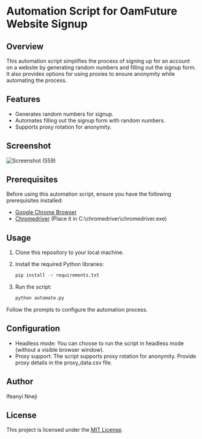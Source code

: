 # Automation Script for OamFuture Website Signup

## Overview

This automation script simplifies the process of signing up for an account on a website by generating random numbers and filling out the signup form. It also provides options for using proxies to ensure anonymity while automating the process.

## Features

- Generates random numbers for signup.
- Automates filling out the signup form with random numbers.
- Supports proxy rotation for anonymity.

## Screenshot

![Screenshot (559)](https://github.com/Nneji123/oamfuture-automation/assets/101701760/fb4dcaff-1b3d-49ce-8850-a0c1d93a5649)

## Prerequisites

Before using this automation script, ensure you have the following prerequisites installed:

- [Google Chrome Browser](https://www.google.com/chrome/)
- [Chromedriver](https://chromedriver.chromium.org/downloads) (Place it in C:\chromedriver\chromedriver.exe)

## Usage

1. Clone this repository to your local machine.
2. Install the required Python libraries:

   ```bash
   pip install -r requirements.txt
   ```
3. Run the script:

    ```bash
    python automate.py
    ```

Follow the prompts to configure the automation process.

## Configuration
- Headless mode: You can choose to run the script in headless mode (without a visible browser window).
- Proxy support: The script supports proxy rotation for anonymity. Provide proxy details in the proxy_data.csv file.

## Author
Ifeanyi Nneji

## License
This project is licensed under the [MIT License](/LICENSE).
